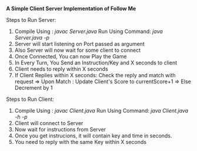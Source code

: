 
**A Simple Client Server Implementation of Follow Me**

Steps to Run Server:
1)  Compile Using : *javac Server.java*
    Run Using Command: *java Server.java -p <port>*
2)  Server will start listening on Port passed as argument
3)  Also Server will now wait for some client to connect
4)  Once Connected, You can now Play the Game
5)  In Every Turn, You Send an Instruction/Key and X seconds to client
6)  Client needs to reply within X seconds 
7)  If Client Replies within X seconds: Check the reply and match with request
    => Upon Match : Update Client's Score to currentScore+1
    => Else Decrement by 1


Steps to Run Client:
1)  Compile Using : *javac Client.java*
    Run Using Command: *java Client.java -h <host-ip> -p <port>*
2)  Client will connect to Server
3)  Now wait for instructions from Server
4)  Once you get instrucions, it will contain key and time in seconds.
5)  You need to reply with the same Key within X seconds


 


